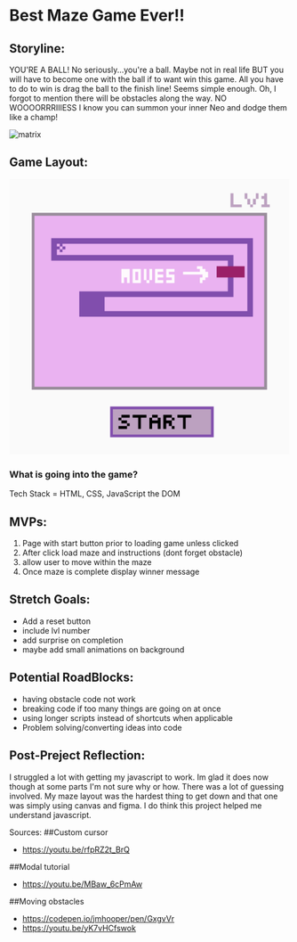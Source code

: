 # Best Maze Game Ever!!

## Storyline:

YOU'RE A BALL! No seriously...you're a ball. Maybe not in real life BUT you will have to become one with the ball if to want win this game. All you have to do to win is drag the ball to the finish line! Seems simple enough. Oh, I forgot to mention there will be obstacles along the way. NO WOOOORRRIIIESS I know you can summon your inner Neo and dodge them like a champ!

![matrix](https://media.giphy.com/media/eIm624c8nnNbiG0V3g/giphy.gif)

## Game Layout:
![Wireframe](ProjectOne-Wireframe.png)

### What is going into the game? 
Tech Stack = HTML, CSS, JavaScript the DOM

## MVPs:
1. Page with start button prior to loading game unless clicked
1. After click load maze and instructions (dont forget obstacle)
1. allow user to move within the maze 
1. Once maze is complete display winner message

## Stretch Goals:
* Add a reset button
* include lvl number
* add surprise on completion
* maybe add small animations on background

## Potential RoadBlocks:
* having obstacle code not work
* breaking code if too many things are going on at once 
* using longer scripts instead of shortcuts when applicable 
* Problem solving/converting ideas into code

## Post-Preject Reflection:
I struggled a lot with getting my javascript to work. Im glad it does now though at some parts I'm not sure why or how. There was a lot of guessing involved. My maze layout was the hardest thing to get down and that one was simply using canvas and figma. I do think this project helped me understand javascript. 

Sources:
##Custom cursor
* https://youtu.be/rfpRZ2t_BrQ

##Modal tutorial
* https://youtu.be/MBaw_6cPmAw

##Moving obstacles
* https://codepen.io/jmhooper/pen/GxgvVr
* https://youtu.be/yK7vHCfswok
